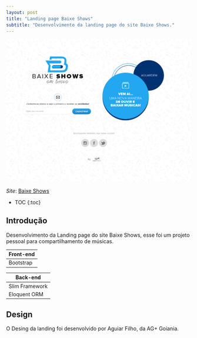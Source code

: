 ```yaml
---
layout: post
title: "Landing page Baixe Shows"
subtitle: "Desenvolvimento da landing page do site Baixe Shows."
---
```


![Baixe Shows](/images/projects/baixeshows/land-baixeshows.png)

*Site*: [Baixe Shows](http://baixeshows.com.br)

* TOC
{:toc}

## Introdução

Desenvolvimento da Landing page do site Baixe Shows, esse foi um projeto pessoal para compartilhamento de músicas.

| Front-end     |
|---------------|
| Bootstrap|

| Back-end     |
|---------------|
| Slim Framework|
| Eloquent ORM|

## Design

O Desing da landing foi desenvolvido por Aguiar Filho, da AG+ Goiania.
